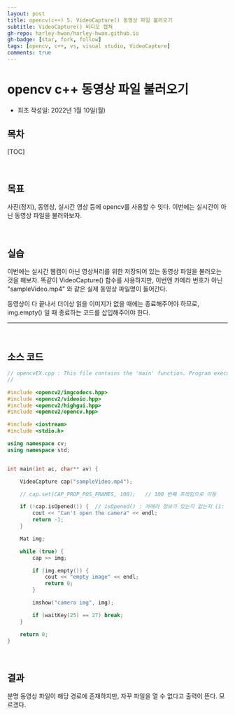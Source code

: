 ```yaml
---
layout: post
title: opencv(c++) 5. VideoCapture() 동영상 파일 불러오기
subtitle: VideoCapture() 비디오 캡쳐
gh-repo: harley-hwan/harley-hwan.github.io
gh-badge: [star, fork, follow]
tags: [opencv, c++, vs, visual studio, VideoCapture]
comments: true
---
```


# opencv c++ 동영상 파일 불러오기

- 최초 작성일: 2022년 1월 10일(월)

## 목차

[TOC]

<br/>

## 목표

사진(정지), 동영상,  실시간 영상 등에 opencv를 사용할 수 잇다. 이번에는 실시간이 아닌 동영상 파일을 불러와보자.

<br/>

## 실습

이번에는 실시간 웹캠이 아닌 영상처리를 위한 저장되어 있는 동영상 파일을 불러오는 것을 해보자.
똑같이 VideoCapture() 함수를 사용하지만, 이번엔 카메라 번호가 아닌 "sampleVideo.mp4" 와 같은 실제 동영상 파일명이 들어간다.

동영상이 다 끝나서 더이상 읽을 이미지가 없을 때에는 종료해주어야 하므로, img.empty() 일 때 종료하는 코드를 삽입해주어야 한다.

---

<br/>

## 소스 코드

```c++
// opencvEX.cpp : This file contains the 'main' function. Program execution begins and ends there.
//

#include <opencv2/imgcodecs.hpp>
#include <opencv2/videoio.hpp>
#include <opencv2/highgui.hpp>
#include <opencv2/opencv.hpp>

#include <iostream>
#include <stdio.h>

using namespace cv;
using namespace std;


int main(int ac, char** av) {

	VideoCapture cap("sampleVideo.mp4");

	// cap.set(CAP_PROP_POS_FRAMES, 100);	// 100 번째 프레임으로 이동

	if (!cap.isOpened()) {	// isOpened() : 카메라 정보가 있는지 없는지 (1: 있다, 0: 없다)
		cout << "Can't open the camera" << endl;
		return -1;
	}

	Mat img;

	while (true) {
		cap >> img;

		if (img.empty()) {
			cout << "empty image" << endl;
			return 0;
		}

		imshow("camera img", img);

		if (waitKey(25) == 27) break;
	}

	return 0;
}


```

<br/>

## 결과

분명 동영상 파일이 해당 경로에 존재하지만, 자꾸 파일을 열 수 없다고 출력이 뜬다. 모르겠다.
